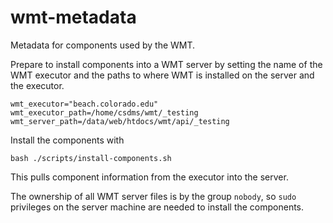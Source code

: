 # wmt-metadata
Metadata for components used by the WMT.

Prepare to install components into a WMT server
by setting
the name of the WMT executor and
the paths to where WMT is installed on the server and the executor.

    wmt_executor="beach.colorado.edu"
    wmt_executor_path=/home/csdms/wmt/_testing
    wmt_server_path=/data/web/htdocs/wmt/api/_testing

Install the components with

    bash ./scripts/install-components.sh

This pulls component information from the executor into the server.

The ownership of all WMT server files is by the group `nobody`,
so `sudo` privileges on the server machine
are needed to install the components.

